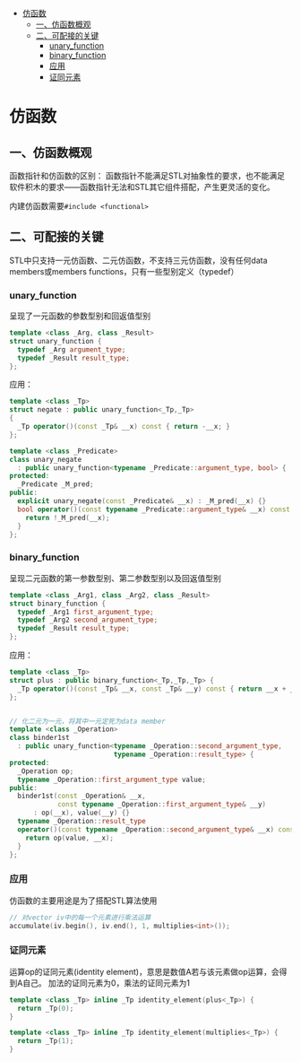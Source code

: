 <!-- START doctoc generated TOC please keep comment here to allow auto update -->
<!-- DON'T EDIT THIS SECTION, INSTEAD RE-RUN doctoc TO UPDATE -->

- [仿函数](#%E4%BB%BF%E5%87%BD%E6%95%B0)
  - [一、仿函数概观](#%E4%B8%80%E4%BB%BF%E5%87%BD%E6%95%B0%E6%A6%82%E8%A7%82)
  - [二、可配接的关键](#%E4%BA%8C%E5%8F%AF%E9%85%8D%E6%8E%A5%E7%9A%84%E5%85%B3%E9%94%AE)
    - [unary_function](#unary_function)
    - [binary_function](#binary_function)
    - [应用](#%E5%BA%94%E7%94%A8)
    - [证同元素](#%E8%AF%81%E5%90%8C%E5%85%83%E7%B4%A0)

<!-- END doctoc generated TOC please keep comment here to allow auto update -->

# 仿函数

## 一、仿函数概观

函数指针和仿函数的区别：
函数指针不能满足STL对抽象性的要求，也不能满足软件积木的要求——函数指针无法和STL其它组件搭配，产生更灵活的变化。

内建仿函数需要`#include <functional>`

## 二、可配接的关键
STL中只支持一元仿函数、二元仿函数，不支持三元仿函数，没有任何data members或members functions，只有一些型别定义（typedef）

### unary_function
呈现了一元函数的参数型别和回返值型别
```cpp
template <class _Arg, class _Result>
struct unary_function {
  typedef _Arg argument_type;
  typedef _Result result_type;
};

```
应用：
```cpp
template <class _Tp>
struct negate : public unary_function<_Tp,_Tp> 
{
  _Tp operator()(const _Tp& __x) const { return -__x; }
};

template <class _Predicate>
class unary_negate
  : public unary_function<typename _Predicate::argument_type, bool> {
protected:
  _Predicate _M_pred;
public:
  explicit unary_negate(const _Predicate& __x) : _M_pred(__x) {}
  bool operator()(const typename _Predicate::argument_type& __x) const {
    return !_M_pred(__x);
  }
};
```

### binary_function
呈现二元函数的第一参数型别、第二参数型别以及回返值型别
```cpp
template <class _Arg1, class _Arg2, class _Result>
struct binary_function {
  typedef _Arg1 first_argument_type;
  typedef _Arg2 second_argument_type;
  typedef _Result result_type;
};     
```

应用：
```cpp
template <class _Tp>
struct plus : public binary_function<_Tp,_Tp,_Tp> {
  _Tp operator()(const _Tp& __x, const _Tp& __y) const { return __x + __y; }
};


// 化二元为一元，将其中一元定死为data member
template <class _Operation> 
class binder1st
  : public unary_function<typename _Operation::second_argument_type,
                          typename _Operation::result_type> {
protected:
  _Operation op;
  typename _Operation::first_argument_type value;
public:
  binder1st(const _Operation& __x,
            const typename _Operation::first_argument_type& __y)
      : op(__x), value(__y) {}
  typename _Operation::result_type
  operator()(const typename _Operation::second_argument_type& __x) const {
    return op(value, __x); 
  }
};
```

### 应用
仿函数的主要用途是为了搭配STL算法使用

```cpp
// 对vector iv中的每一个元素进行乘法运算
accumulate(iv.begin(), iv.end(), 1, multiplies<int>());
```

### 证同元素
运算op的证同元素(identity element)，意思是数值A若与该元素做op运算，会得到A自己。
加法的证同元素为0，乘法的证同元素为1
```cpp
template <class _Tp> inline _Tp identity_element(plus<_Tp>) {
  return _Tp(0);
}

template <class _Tp> inline _Tp identity_element(multiplies<_Tp>) {
  return _Tp(1);
}
```

